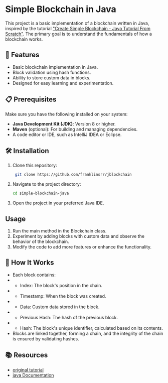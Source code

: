 # Simple Blockchain in Java

This project is a basic implementation of a blockchain written in Java, inspired by the tutorial ["Create Simple Blockchain - Java Tutorial From Scratch"](https://medium.com/programmers-blockchain/create-simple-blockchain-java-tutorial-from-scratch-6eeed3cb03fa). The primary goal is to understand the fundamentals of how a blockchain works.

## 🚀 Features

- Basic blockchain implementation in Java.
- Block validation using hash functions.
- Ability to store custom data in blocks.
- Designed for easy learning and experimentation.

## 📋 Prerequisites

Make sure you have the following installed on your system:

- **Java Development Kit (JDK)**: Version 8 or higher.
- **Maven** (optional): For building and managing dependencies.
- A code editor or IDE, such as IntelliJ IDEA or Eclipse.

## 🛠️ Installation

1. Clone this repository:
   ```bash
    git clone https://github.com/franklinsrr/jblockchain
   ```
2. Navigate to the project directory:
    ```bash
    cd simple-blockchain-java
    ```
3. Open the project in your preferred Java IDE.

## Usage
1. Run the main method in the Blockchain class.
2. Experiment by adding blocks with custom data and observe the behavior of the blockchain.
3. Modify the code to add more features or enhance the functionality.


## 📝 How It Works
- Each block contains:
- - Index: The block's position in the chain.
- - Timestamp: When the block was created.
- - Data: Custom data stored in the block.
- - Previous Hash: The hash of the previous block.
- - Hash: The block's unique identifier, calculated based on its contents.
- Blocks are linked together, forming a chain, and the integrity of the chain is ensured by validating hashes.

## 📚 Resources
- [original tutorial](https://medium.com/programmers-blockchain/create-simple-blockchain-java-tutorial-from-scratch-6eeed3cb03fa)
- [java Documentation](https://docs.oracle.com/javase/)